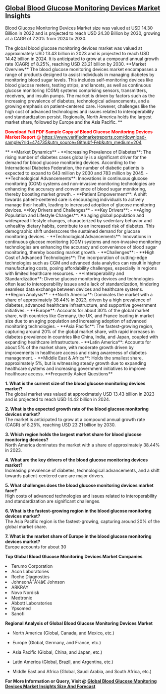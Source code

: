 <h2><a href="https://www.verifiedmarketreports.com/download-sample/?rid=474735&amp;utm_source=Githubf&amp;utm_medium=204" target="_blank">Global Blood Glucose Monitoring Devices Market</a> Insights</h2><p>Blood Glucose Monitoring Devices Market size was valued at USD 14.30 Billion in 2022 and is projected to reach USD 24.30 Billion by 2030, growing at a CAGR of 7.20% from 2024 to 2030.</p><p>The global blood glucose monitoring devices market was valued at approximately USD 13.43 billion in 2023 and is projected to reach USD 14.42 billion in 2024. It is anticipated to grow at a compound annual growth rate (CAGR) of 8.25%, reaching USD 23.21 billion by 2030. **Market Overview** The blood glucose monitoring devices market encompasses a range of products designed to assist individuals in managing diabetes by monitoring blood sugar levels. This includes self-monitoring devices like blood glucose meters, testing strips, and lancets, as well as continuous glucose monitoring (CGM) systems comprising sensors, transmitters, receivers, and insulin pumps. The market is driven by factors such as the increasing prevalence of diabetes, technological advancements, and a growing emphasis on patient-centered care. However, challenges like the high cost of advanced technologies and issues related to interoperability and standardization persist. Regionally, North America holds the largest market share, followed by Europe and the Asia Pacific. **<p><span class=""><span style="color: #ff0000;"><strong>Download Full PDF Sample Copy of Blood Glucose Monitoring Devices Market Report</strong> @ </span><a href="https://www.verifiedmarketreports.com/download-sample/?rid=474735&amp;utm_source=Githubf-Feb&amp;utm_medium=204" target="_blank">https://www.verifiedmarketreports.com/download-sample/?rid=474735&amp;utm_source=Githubf-Feb&amp;utm_medium=204</a></span></p>** **Market Dynamics** - **Increasing Prevalence of Diabetes**: The rising number of diabetes cases globally is a significant driver for the demand for blood glucose monitoring devices. According to the International Diabetes Federation, the number of diabetic patients is expected to expand to 643 million by 2030 and 783 million by 2045. - **Technological Advancements**: Innovations in continuous glucose monitoring (CGM) systems and non-invasive monitoring technologies are enhancing the accuracy and convenience of blood sugar monitoring, thereby boosting market growth. - **Patient Empowerment**: A shift towards patient-centered care is encouraging individuals to actively manage their health, leading to increased adoption of glucose monitoring devices. **Key Drivers and Challenges** - **Key Drivers**: - **Aging Population and Lifestyle Changes**: An aging global population and widespread lifestyle changes, characterized by sedentary behavior and unhealthy dietary habits, contribute to an increased risk of diabetes. This demographic shift underscores the sustained demand for glucose monitoring devices. - **Technological Advancements**: Innovations in continuous glucose monitoring (CGM) systems and non-invasive monitoring technologies are enhancing the accuracy and convenience of blood sugar monitoring, thereby boosting market growth. - **Challenges**: - **High Cost of Advanced Technologies**: The incorporation of cutting-edge technologies such as CGM and advanced data analytics can result in higher manufacturing costs, posing affordability challenges, especially in regions with limited healthcare resources. - **Interoperability and Standardization**: Diverse glucose monitoring devices and technologies often lead to interoperability issues and a lack of standardization, hindering seamless data exchange between devices and healthcare systems. **Region Analysis** - **North America**: Dominates the market with a share of approximately 38.44% in 2023, driven by a high prevalence of diabetes, advanced healthcare infrastructure, and supportive government initiatives. - **Europe**: Accounts for about 30% of the global market share, with countries like Germany, the UK, and France leading in market size due to an aging population and increasing adoption of advanced monitoring technologies. - **Asia Pacific**: The fastest-growing region, capturing around 20% of the global market share, with rapid increases in diabetes prevalence in countries like China, India, and Japan, coupled with expanding healthcare infrastructure. - **Latin America**: Accounts for about 5% of the market share, with moderate growth driven by improvements in healthcare access and rising awareness of diabetes management. - **Middle East & Africa**: Holds the smallest share, approximately 5%, but is witnessing steady growth due to expanding healthcare systems and increasing government initiatives to improve healthcare access. **Frequently Asked Questions** <p><strong>1. What is the current size of the blood glucose monitoring devices market?</strong><br>The global market was valued at approximately USD 13.43 billion in 2023 and is projected to reach USD 14.42 billion in 2024. </p> <p><strong>2. What is the expected growth rate of the blood glucose monitoring devices market?</strong><br>The market is anticipated to grow at a compound annual growth rate (CAGR) of 8.25%, reaching USD 23.21 billion by 2030. </p> <p><strong>3. Which region holds the largest market share for blood glucose monitoring devices?</strong><br>North America dominates the market with a share of approximately 38.44% in 2023. </p> <p><strong>4. What are the key drivers of the blood glucose monitoring devices market?</strong><br>Increasing prevalence of diabetes, technological advancements, and a shift towards patient-centered care are major drivers. </p> <p><strong>5. What challenges does the blood glucose monitoring devices market face?</strong><br>High costs of advanced technologies and issues related to interoperability and standardization are significant challenges. </p> <p><strong>6. What is the fastest-growing region in the blood glucose monitoring devices market?</strong><br>The Asia Pacific region is the fastest-growing, capturing around 20% of the global market share. </p> <p><strong>7. What is the market share of Europe in the blood glucose monitoring devices market?</strong><br>Europe accounts for about 30</p><p><strong>Top Global Blood Glucose Monitoring Devices Market Companies</strong></p><div data-test-id=""><p><li>Terumo Corporation</li><li> Acon Laboratories</li><li> Roche Diagnostics</li><li> JohnsonÃ¯Â¼â€ Johnson</li><li> ARKRAY</li><li> Novo Nordisk</li><li> Medtronic</li><li> Abbott Laboratories</li><li> Ypsomed</li><li> Sanofi</li></p><div><strong>Regional Analysis of&nbsp;Global Blood Glucose Monitoring Devices Market</strong></div><ul><li dir="ltr"><p dir="ltr">North America&nbsp;(Global, Canada, and Mexico, etc.)</p></li><li dir="ltr"><p dir="ltr">Europe (Global, Germany, and France, etc.)</p></li><li dir="ltr"><p dir="ltr">Asia Pacific&nbsp;(Global, China, and Japan, etc.)</p></li><li dir="ltr"><p dir="ltr">Latin America&nbsp;(Global, Brazil, and Argentina, etc.)</p></li><li dir="ltr">Middle East and Africa&nbsp;(Global, Saudi Arabia, and South Africa, etc.)</li></ul><p><strong>For More Information or Query, Visit @&nbsp;</strong><strong><a href="https://www.verifiedmarketreports.com/product/blood-glucose-monitoring-devices-market-size-and-forecast/?utm_source=Githubf&amp;utm_medium=204" target="_blank">Global Blood Glucose Monitoring Devices Market Insights Size And Forecast</a></strong></p></div>
